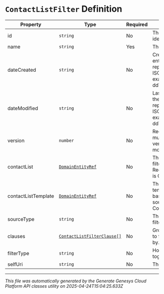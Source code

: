 # `ContactListFilter` Definition

| Property | Type | Required | Description |
|----------|------|----------|-------------|
| id | `string` | No | The globally unique identifier for the object. |
| name | `string` | Yes | The name of the list. |
| dateCreated | `string` | No | Creation time of the entity. Date time is represented as an ISO-8601 string. For example: yyyy-MM-ddTHH:mm:ss[.mmm]Z |
| dateModified | `string` | No | Last modified time of the entity. Date time is represented as an ISO-8601 string. For example: yyyy-MM-ddTHH:mm:ss[.mmm]Z |
| version | `number` | No | Required for updates, must match the version number of the most recent update |
| contactList | [`DomainEntityRef`](domainentityref-definition.md) | No | The contact list the filter is based on. Required if sourceType is ContactList |
| contactListTemplate | [`DomainEntityRef`](domainentityref-definition.md) | No | The contact list template the filter is based on. Required if sourceType is ContactListTemplate |
| sourceType | `string` | No | The source type the filter is based on. |
| clauses | [`ContactListFilterClause[]`](contactlistfilterclause-definition.md) | No | Groups of conditions to filter the contacts by. |
| filterType | `string` | No | How to join clauses together. |
| selfUri | `string` | No | The URI for this object |

---

*This file was automatically generated by the Generate Genesys Cloud Platform API classes utility on 2025-04-24T15:04:25.633Z*